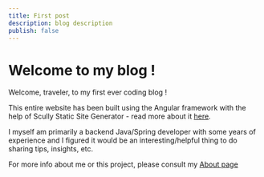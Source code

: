 ```yaml
---
title: First post
description: blog description
publish: false
---
```


# Welcome to my blog !

Welcome, traveler, to my first ever coding blog !

This entire website has been built using the Angular framework with the help of Scully Static Site Generator - read more about it [here](https://github.com/scullyio/scully).

I myself am primarily a backend Java/Spring developer with some years of experience and I figured it would be an interesting/helpful thing to do sharing tips, insights, etc. 

For more info about me or this project, please consult my [About page]("/about")




